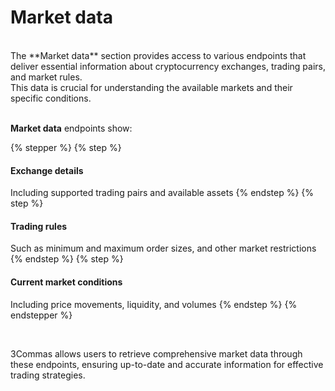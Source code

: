 # Market data<br>
<br>
The **Market data** section provides access to various endpoints that deliver essential information about cryptocurrency exchanges, trading pairs, and market rules. <br>
This data is crucial for understanding the available markets and their specific conditions.<br><br>

**Market data** endpoints show:<br>

{% stepper %}
{% step %}
#### Exchange details
Including supported trading pairs and available assets
{% endstep %}
{% step %}
#### Trading rules 
Such as minimum and maximum order sizes, and other market restrictions
{% endstep %}
{% step %}
#### Current market conditions
Including price movements, liquidity, and volumes
{% endstep %}
{% endstepper %}

<br>

3Commas allows users to retrieve comprehensive market data through these endpoints, ensuring up-to-date and accurate information for effective trading strategies.
